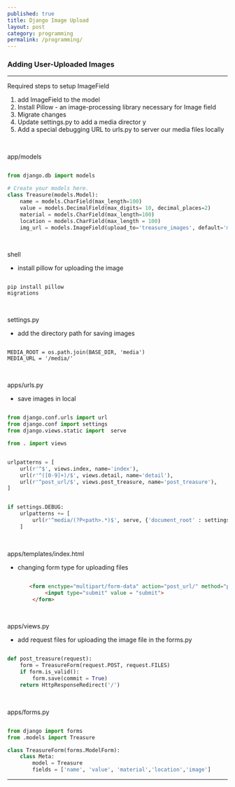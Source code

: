 ```yaml
---
published: true
title: Django Image Upload
layout: post
category: programming
permalink: /programming/
---
```



### Adding User-Uploaded Images 

<hr>

Required steps to setup ImageField

1. add ImageField to the model
2. Install Pillow - an image-processing library necessary for Image field 
3. Migrate changes 
4. Update settings.py to add a media director y
5. Add a special debugging URL to urls.py to server our media files locally 

<br>

app/models

```python

from django.db import models

# Create your models here.
class Treasure(models.Model):
    name = models.CharField(max_length=100)
    value = models.DecimalField(max_digits= 10, decimal_places=2)
    material = models.CharField(max_length=100)
    location = models.CharField(max_length = 100)
    img_url = models.ImageField(upload_to='treasure_images', default='media/default.png')


```

<br>

shell

- install pillow for uploading the image 

```

pip install pillow 
migrations 

```

<br>

settings.py

- add the directory path for saving images

```

MEDIA_ROOT = os.path.join(BASE_DIR, 'media')
MEDIA_URL = '/media/'

```

<br>

apps/urls.py

- save images in local 

```python

from django.conf.urls import url
from django.conf import settings
from django.views.static import  serve

from . import views


urlpatterns = [
    url(r'^$', views.index, name='index'),
    url(r'^([0-9]+)/$', views.detail, name='detail'),
    url(r'^post_url/$', views.post_treasure, name='post_treasure'),
]


if settings.DEBUG:
    urlpatterns += [
        url(r'^media/(?P<path>.*)$', serve, {'document_root' : settings.MEDIA_ROOT})
    ]

```

<br>

apps/templates/index.html

- changing form type for uploading files

```html 

       <form enctype="multipart/form-data" action="post_url/" method="post">
            <input type="submit" value = "submit">
        </form>

```


<br>

apps/views.py

- add request files for uploading the image file in the forms.py

```python 

def post_treasure(request):
    form = TreasureForm(request.POST, request.FILES)
    if form.is_valid():
        form.save(commit = True)
    return HttpResponseRedirect('/')


```

<br>

apps/forms.py

```python 

from django import forms
from .models import Treasure

class TreasureForm(forms.ModelForm):
    class Meta:
        model = Treasure
        fields = ['name', 'value', 'material','location','image']


```


<hr>





